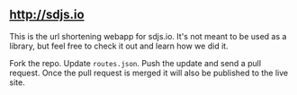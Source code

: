 ## http://sdjs.io

This is the url shortening webapp for sdjs.io. It's not meant to be used as a library, but feel free to check it out and learn how we did it.

Fork the repo. Update `routes.json`. Push the update and send a pull request. Once the pull request is merged it will also be published to the live site.